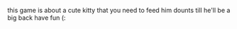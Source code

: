 this game is about a cute kitty that you need to feed him dounts till he'll be a big back
have fun (:
